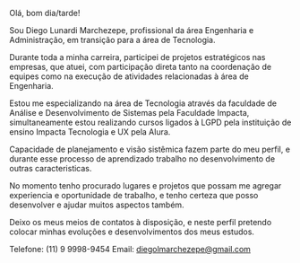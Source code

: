 Olá, bom dia/tarde!

Sou Diego Lunardi Marchezepe, profissional da área Engenharia e Administração, em transição para a área de Tecnologia.

Durante toda a minha carreira, participei de projetos estratégicos nas empresas, que atuei, com participação direta tanto na coordenação de equipes como na execução de atividades relacionadas à área de Engenharia.

Estou me especializando na área de Tecnologia através da faculdade de Análise e Desenvolvimento de Sistemas pela Faculdade Impacta, simultaneamente estou realizando cursos ligados à LGPD pela instituição de ensino Impacta Tecnologia e UX pela Alura.

Capacidade de planejamento e visão sistêmica fazem parte do meu perfil, e durante esse processo de aprendizado trabalho no desenvolvimento de outras caracteristicas.

No momento tenho procurado lugares e projetos que possam me agregar experiencia e oportunidade de trabalho, e tenho certeza que posso desenvolver e ajudar muitos aspectos também.

Deixo os meus meios de contatos à disposição, e neste perfil pretendo colocar minhas evoluções e desenvolvimentos dos meus estudos.

Telefone: (11) 9 9998-9454
Email: diegolmarchezepe@gmail.com

